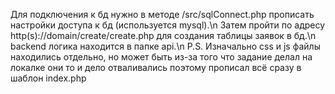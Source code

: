 Для подключения к бд нужно в методе /src/sqlConnect.php прописать настройки доступа к бд (используется mysql).\n
Затем пройти по адресу http(s)://domain/create/create.php для создания таблицы заявок в бд.\n
backend логика находится в папке api.\n
P.S. Изначально css и js файлы находились отдельно, но может быть из-за того что задание делал на локалке они то и дело отваливались поэтому прописал всё сразу в шаблон index.php
